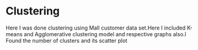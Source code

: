 
# Clustering

Here I was done clustering using Mall customer data set.Here I included K-means and Agglomerative clustering model and  respective graphs also.I Found the number of clusters and its scatter plot  

